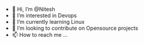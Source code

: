 - 👋 Hi, I’m @Nitesh
- 👀 I’m interested in Devops
- 🌱 I’m currently learning Linux 
- 💞️ I’m looking to contribute on Opensource projects 
- 📫 How to reach me ...

<!---
Nitesh-00/Nitesh-00 is a ✨ special ✨ repository because its `README.md` (this file) appears on your GitHub profile.
You can click the Preview link to take a look at your changes.
--->
